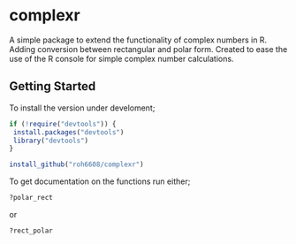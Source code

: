 # complexr
 A simple package to extend the functionality of complex numbers in R. Adding conversion between rectangular and polar form. Created to ease the use of the R console for simple complex number calculations.
 
 ## Getting Started
 To install the version under develoment;
 ```r
 if (!require("devtools")) {
  install.packages("devtools")
  library("devtools")
}

install_github("roh6608/complexr")
 ```
To get documentation on the functions run either;
```r
?polar_rect
```
or 
```r
?rect_polar
```
